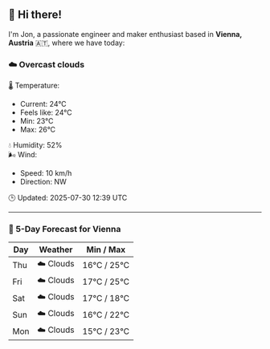 ## 👋 Hi there!

I'm Jon, a passionate engineer and maker enthusiast based in **Vienna, Austria** 🇦🇹, where we have today:

### ☁️ Overcast clouds 

🌡️ Temperature: 
* Current: 24°C
* Feels like: 24°C
* Min: 23°C 
* Max: 26°C  

💧 Humidity: 52%  
🌬️ Wind: 
* Speed: 10 km/h 
* Direction: NW  

🕒 Updated: 2025-07-30 12:39 UTC

---

### 📅 5-Day Forecast for Vienna

| Day | Weather | Min / Max |
|-----|---------|------------|
| Thu | ☁️ Clouds | 16°C / 25°C |
| Fri | ☁️ Clouds | 17°C / 25°C |
| Sat | ☁️ Clouds | 17°C / 18°C |
| Sun | ☁️ Clouds | 16°C / 22°C |
| Mon | ☁️ Clouds | 15°C / 23°C |
